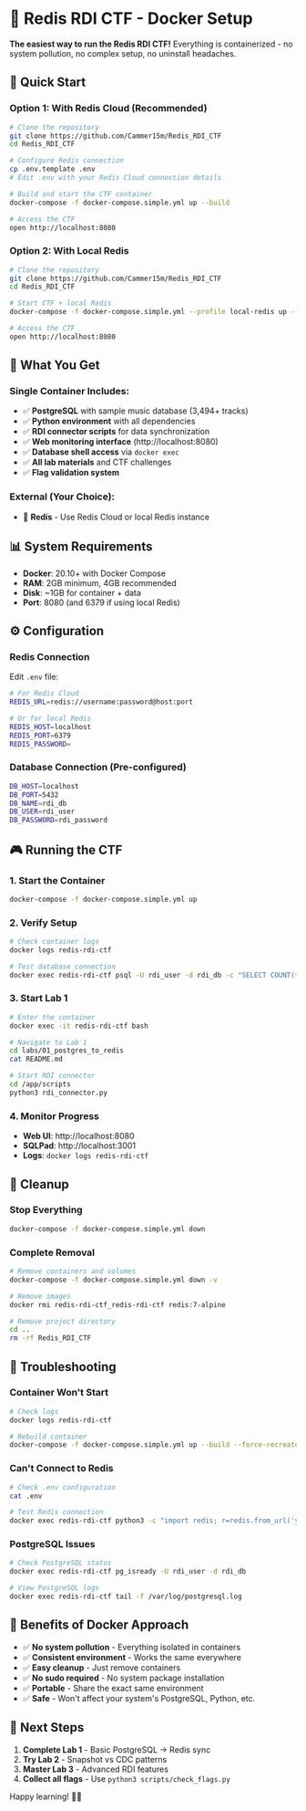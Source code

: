 # 🐳 Redis RDI CTF - Docker Setup

**The easiest way to run the Redis RDI CTF!** Everything is containerized - no system pollution, no complex setup, no uninstall headaches.

## 🚀 Quick Start

### **Option 1: With Redis Cloud (Recommended)**
```bash
# Clone the repository
git clone https://github.com/Cammer15m/Redis_RDI_CTF
cd Redis_RDI_CTF

# Configure Redis connection
cp .env.template .env
# Edit .env with your Redis Cloud connection details

# Build and start the CTF container
docker-compose -f docker-compose.simple.yml up --build

# Access the CTF
open http://localhost:8080
```

### **Option 2: With Local Redis**
```bash
# Clone the repository
git clone https://github.com/Cammer15m/Redis_RDI_CTF
cd Redis_RDI_CTF

# Start CTF + local Redis
docker-compose -f docker-compose.simple.yml --profile local-redis up --build

# Access the CTF
open http://localhost:8080
```

## 🎯 What You Get

### **Single Container Includes:**
- ✅ **PostgreSQL** with sample music database (3,494+ tracks)
- ✅ **Python environment** with all dependencies
- ✅ **RDI connector scripts** for data synchronization
- ✅ **Web monitoring interface** (http://localhost:8080)
- ✅ **Database shell access** via `docker exec`
- ✅ **All lab materials** and CTF challenges
- ✅ **Flag validation system**

### **External (Your Choice):**
- 🔗 **Redis** - Use Redis Cloud or local Redis instance

## 📊 System Requirements

- **Docker**: 20.10+ with Docker Compose
- **RAM**: 2GB minimum, 4GB recommended
- **Disk**: ~1GB for container + data
- **Port**: 8080 (and 6379 if using local Redis)

## ⚙️ Configuration

### **Redis Connection**
Edit `.env` file:
```bash
# For Redis Cloud
REDIS_URL=redis://username:password@host:port

# Or for local Redis
REDIS_HOST=localhost
REDIS_PORT=6379
REDIS_PASSWORD=
```

### **Database Connection (Pre-configured)**
```bash
DB_HOST=localhost
DB_PORT=5432
DB_NAME=rdi_db
DB_USER=rdi_user
DB_PASSWORD=rdi_password
```

## 🎮 Running the CTF

### **1. Start the Container**
```bash
docker-compose -f docker-compose.simple.yml up
```

### **2. Verify Setup**
```bash
# Check container logs
docker logs redis-rdi-ctf

# Test database connection
docker exec redis-rdi-ctf psql -U rdi_user -d rdi_db -c "SELECT COUNT(*) FROM \"Track\";"
```

### **3. Start Lab 1**
```bash
# Enter the container
docker exec -it redis-rdi-ctf bash

# Navigate to Lab 1
cd labs/01_postgres_to_redis
cat README.md

# Start RDI connector
cd /app/scripts
python3 rdi_connector.py
```

### **4. Monitor Progress**
- **Web UI**: http://localhost:8080
- **SQLPad**: http://localhost:3001
- **Logs**: `docker logs redis-rdi-ctf`

## 🧹 Cleanup

### **Stop Everything**
```bash
docker-compose -f docker-compose.simple.yml down
```

### **Complete Removal**
```bash
# Remove containers and volumes
docker-compose -f docker-compose.simple.yml down -v

# Remove images
docker rmi redis-rdi-ctf_redis-rdi-ctf redis:7-alpine

# Remove project directory
cd ..
rm -rf Redis_RDI_CTF
```

## 🔧 Troubleshooting

### **Container Won't Start**
```bash
# Check logs
docker logs redis-rdi-ctf

# Rebuild container
docker-compose -f docker-compose.simple.yml up --build --force-recreate
```

### **Can't Connect to Redis**
```bash
# Check .env configuration
cat .env

# Test Redis connection
docker exec redis-rdi-ctf python3 -c "import redis; r=redis.from_url('your-redis-url'); print(r.ping())"
```

### **PostgreSQL Issues**
```bash
# Check PostgreSQL status
docker exec redis-rdi-ctf pg_isready -U rdi_user -d rdi_db

# View PostgreSQL logs
docker exec redis-rdi-ctf tail -f /var/log/postgresql.log
```

## 🎉 Benefits of Docker Approach

- ✅ **No system pollution** - Everything isolated in containers
- ✅ **Consistent environment** - Works the same everywhere
- ✅ **Easy cleanup** - Just remove containers
- ✅ **No sudo required** - No system package installation
- ✅ **Portable** - Share the exact same environment
- ✅ **Safe** - Won't affect your system's PostgreSQL, Python, etc.

## 🚀 Next Steps

1. **Complete Lab 1** - Basic PostgreSQL → Redis sync
2. **Try Lab 2** - Snapshot vs CDC patterns
3. **Master Lab 3** - Advanced RDI features
4. **Collect all flags** - Use `python3 scripts/check_flags.py`

Happy learning! 🎵🔗
